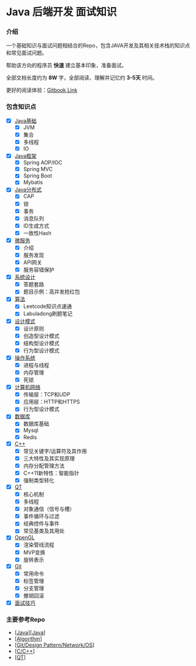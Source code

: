 # Java 后端开发 面试知识

### 介绍

一个基础知识与面试问题相结合的Repo，包含JAVA开发及其相关技术栈的知识点和常见面试问题。

帮助该方向的程序员 **快速** 建立基本印象，准备面试。

全部文档长度约为 **8W** 字，全部阅读、理解并记忆约 **3-5天** 时间。

更好的阅读体验：[Gitbook Link](https://yeshunlong.github.io/InterviewGitbook/)

### 包含知识点

* [X] [Java基础](JavaBasic.md)
  * [X] JVM
  * [X] 集合
  * [X] 多线程
  * [X] IO
* [X] [Java框架](JavaFramework.md)
  * [X] Spring AOP/IOC
  * [X] Spring MVC
  * [X] Spring Boot
  * [X] Mybatis
* [X] [Java分布式](Distributed.md)
  * [X] CAP
  * [X] 锁
  * [X] 事务
  * [X] 消息队列
  * [X] ID生成方式
  * [X] 一致性Hash
* [X] [微服务](Microservices.md)
  * [X] 介绍
  * [X] 服务发现
  * [X] API网关
  * [X] 服务容错保护
* [X] [系统设计](SystemDesign.md)
  * [X] 答题套路
  * [X] 题目示例：高并发抢红包
* [X] [算法](Algorithm.md)
  * [X] Leetcode知识点速通
  * [X] Labuladong刷题笔记
* [X] [设计模式](DesignPattern.md)
  * [X] 设计原则
  * [X] 创造型设计模式
  * [X] 结构型设计模式
  * [X] 行为型设计模式
* [X] [操作系统](OperatingSystem.md)
  * [X] 进程与线程
  * [X] 内存管理
  * [X] 死锁
* [X] [计算机网络](ComputerNetwork.md)
  * [X] 传输层：TCP和UDP
  * [X] 应用层：HTTP和HTTPS
  * [X] 行为型设计模式
* [X] [数据库](Database.md)
  * [X] 数据库基础
  * [X] Mysql
  * [X] Redis
* [X] [C++](C++.md)
  * [X] 常见关键字/运算符及其作用
  * [X] 三大特性及其实现原理
  * [X] 内存分配管理方法
  * [X] C++11新特性：智能指针
  * [X] 强制类型转化
* [X] [QT](QT.md)
  * [X] 核心机制
  * [X] 多线程
  * [X] 对象通信（信号与槽）
  * [X] 事件循环与过滤
  * [X] 经典控件与事件
  * [X] 常见基类及其用处
* [X] [OpenGL](OpenGL.md)
  * [X] 渲染管线流程
  * [X] MVP变换
  * [X] 旋转表示
* [X] [Git](Git.md)
  * [X] 常用命令
  * [X] 标签管理
  * [X] 分支管理
  * [X] 撤销回滚
* [X] [面试技巧](InterviewStrategy.md)

### 主要参考Repo

* [[Java](https://github.com/xbox1994/Java-Interview)][[Java](https://github.com/cosen1024/Java-Interview)]
* [[Algorithm](https://github.com/labuladong/fucking-algorithm/tree/english)]
* [[Git/Design Pattern/Network/OS](https://github.com/wolverinn/Waking-Up)]
* [[C/C++](https://github.com/huihut/interview)]
* [[QT](https://github.com/0voice/qt_interview_reference)]
